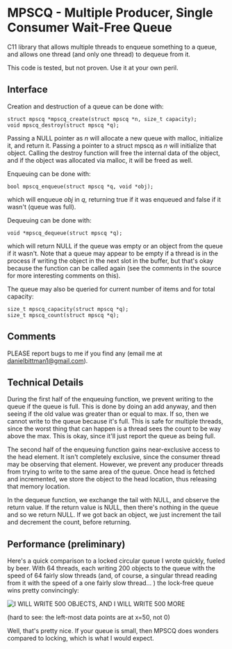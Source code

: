 MPSCQ - Multiple Producer, Single Consumer Wait-Free Queue
==========================================================
C11 library that allows multiple threads to enqueue something to a queue, and allows one thread (and only one thread) to dequeue from it.

This code is tested, but not proven. Use it at your own peril.

Interface
---------
Creation and destruction of a queue can be done with:

    struct mpscq *mpscq_create(struct mpscq *n, size_t capacity);
    void mpscq_destroy(struct mpscq *q);

Passing a NULL pointer as _n_ will allocate a new queue with malloc, initialize it, and return it. Passing a pointer to a struct mpscq as _n_ will initialize that object. Calling the destroy function will free the internal data of the object, and if the object was allocated via malloc, it will be freed as well.

Enqueuing can be done with:

    bool mpscq_enqueue(struct mpscq *q, void *obj);

which will enqueue _obj_ in _q_, returning true if it was enqueued and false if it wasn't (queue was full).

Dequeuing can be done with:

    void *mpscq_dequeue(struct mpscq *q);

which will return NULL if the queue was empty or an object from the queue if it wasn't. Note that
a queue may appear to be empty if a thread is in the process if writing the object in the next slot in the buffer, but that's okay because the function can be called again (see the comments in the source for more interesting comments on this).

The queue may also be queried for current number of items and for total capacity:

    size_t mpscq_capacity(struct mpscq *q);
    size_t mpscq_count(struct mpscq *q);

Comments
--------
PLEASE report bugs to me if you find any (email me at danielbittman1@gmail.com).

Technical Details
-----------------
During the first half of the enqueuing function, we prevent writing to the queue if the queue is full. This is done by doing an add anyway, and then seeing if the old value was greater than or equal to max. If so, then we cannot write to the queue because it's full. This is safe for multiple threads, since the worst thing that can happen is a thread sees the count to be way above the max. This is okay, since it'll just report the queue as being full.

The second half of the enqueuing function gains near-exclusive access to the head element. It isn't completely exclusive, since the consumer thread may be observing that element. However, we prevent any producer threads from trying to write to the same area of the queue. Once head is fetched and incremented, we store the object to the head location, thus releasing that memory location.

In the dequeue function, we exchange the tail with NULL, and observe the return value. If the return value is NULL, then there's nothing in the queue and so we return NULL. If we got back an object, we just increment the tail and decrement the count, before returning.

Performance (preliminary)
-------------------------
Here's a quick comparison to a locked circular queue I wrote quickly, fueled by beer. With 64 threads, each writing 200 objects to the queue with the speed of 64 fairly slow threads (and, of course, a singular thread reading from it with the speed of a one fairly slow thread... ) the lock-free queue wins pretty convincingly:

![I WILL WRITE 500 OBJECTS, AND I WILL WRITE 500 MORE](https://raw.githubusercontent.com/dbittman/waitfree-mpsc-queue/master/data/64-200.png)

(hard to see: the left-most data points are at x=50, not 0)

Well, that's pretty nice. If your queue is small, then MPSCQ does wonders compared to locking, which is what I would expect.

